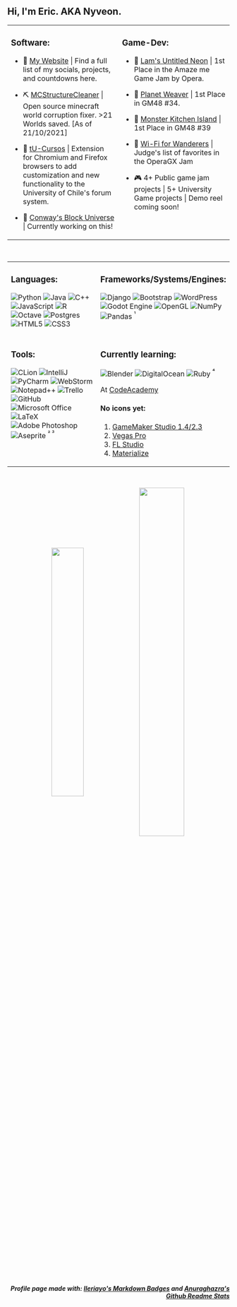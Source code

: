 ## Hi, I'm Eric. AKA Nyveon.  

<table><tr><td valign="top" width="50%"> 

  ### Software:
  
  - 🦀 [My Website](https://nyveon.com) | Find a full list of my socials, projects, and countdowns here.  


  - ⛏ [MCStructureCleaner](https://github.com/Nyveon/MCStructureCleaner) | Open source minecraft world corruption fixer. >21 Worlds saved. [As of 21/10/2021]  


  - 📕 [tU-Cursos](https://github.com/Nyveon/tu-cursos) | Extension for Chromium and Firefox browsers to add customization and new functionality to the University of Chile's forum system.  


  - 🤔 [Conway's Block Universe](https://github.com/Nyveon/Conways-Block-Universe) | Currently working on this!


</td><td valign="top" width="50%">
  
  ### Game-Dev:
  
  - 🥇 [Lam's Untitled Neon](https://itch.io/jam/amaze-me-game-jam/rate/1097884) | 1st Place in the Amaze me Game Jam by Opera.  


  - 🥇 [Planet Weaver](https://gm48.net/game/1578/planet-weaver) | 1st Place in GM48 #34.  


  - 🥇 [Monster Kitchen Island](https://gm48.net/game/1929/monster-kitchen-island) | 1st Place in GM48 #39  


  - 🏅 [Wi-Fi for Wanderers](https://gamejolt.com/games/wanderers/639151) | Judge's list of favorites in the OperaGX Jam  


  - 🎮 4+ Public game jam projects | 5+ University Game projects | Demo reel coming soon!  


</td></tr></table>  
 
 <br/>
 
<table><tr><td valign="top" width="50%"> 
 
### Languages:

![Python](https://img.shields.io/badge/python-3670A0?style=for-the-badge&logo=python&logoColor=ffdd54) 
![Java](https://img.shields.io/badge/java-%23ED8B00.svg?style=for-the-badge&logo=java&logoColor=white)
![C++](https://img.shields.io/badge/c++-%2300599C.svg?style=for-the-badge&logo=c%2B%2B&logoColor=white)
![JavaScript](https://img.shields.io/badge/javascript-%23323330.svg?style=for-the-badge&logo=javascript&logoColor=%23F7DF1E)
![R](https://img.shields.io/badge/r-%23276DC3.svg?style=for-the-badge&logo=r&logoColor=white)
![Octave](https://img.shields.io/badge/OCTAVE-darkblue?style=for-the-badge&logo=octave&logoColor=fcd683)
![Postgres](https://img.shields.io/badge/postgres-%23316192.svg?style=for-the-badge&logo=postgresql&logoColor=white)
![HTML5](https://img.shields.io/badge/html5-%23E34F26.svg?style=for-the-badge&logo=html5&logoColor=white)
![CSS3](https://img.shields.io/badge/css3-%231572B6.svg?style=for-the-badge&logo=css3&logoColor=white)
  
</td><td valign="top" width="50%"> 
  
### Frameworks/Systems/Engines:
![Django](https://img.shields.io/badge/django-%23092E20.svg?style=for-the-badge&logo=django&logoColor=white)
![Bootstrap](https://img.shields.io/badge/bootstrap-%23563D7C.svg?style=for-the-badge&logo=bootstrap&logoColor=white)
![WordPress](https://img.shields.io/badge/WordPress-%23117AC9.svg?style=for-the-badge&logo=WordPress&logoColor=white)
![Godot Engine](https://img.shields.io/badge/GODOT-%23FFFFFF.svg?style=for-the-badge&logo=godot-engine)
![OpenGL](https://img.shields.io/badge/OpenGL-%23FFFFFF.svg?style=for-the-badge&logo=opengl)
![NumPy](https://img.shields.io/badge/numpy-%23013243.svg?style=for-the-badge&logo=numpy&logoColor=white)
![Pandas](https://img.shields.io/badge/pandas-%23150458.svg?style=for-the-badge&logo=pandas&logoColor=white)
<sup> ¹ </sup>

</td></tr><tr></tr><tr>
  
<td valign="top" width="50%" > 
  
### Tools:
![CLion](https://img.shields.io/badge/CLion-black?style=for-the-badge&logo=clion&logoColor=white)
![IntelliJ](https://img.shields.io/badge/IntelliJIDEA-000000.svg?style=for-the-badge&logo=intellij-idea&logoColor=white)
![PyCharm](https://img.shields.io/badge/pycharm-143?style=for-the-badge&logo=pycharm&logoColor=black&color=black&labelColor=green)
![WebStorm](https://img.shields.io/badge/webstorm-143?style=for-the-badge&logo=webstorm&logoColor=white&color=black)
![Notepad++](https://img.shields.io/badge/Notepad++-%2390E59A.svg?style=for-the-badge&logo=Notepad%2B%2B&logoColor=black)
![Trello](https://img.shields.io/badge/Trello-%23026AA7.svg?style=for-the-badge&logo=Trello&logoColor=white)
![GitHub](https://img.shields.io/badge/github-%23121011.svg?style=for-the-badge&logo=github&logoColor=white)
![Microsoft Office](https://img.shields.io/badge/Microsoft_Office-D83B01?style=for-the-badge&logo=microsoft-office&logoColor=white)
![LaTeX](https://img.shields.io/badge/latex-%23008080.svg?style=for-the-badge&logo=latex&logoColor=white)
![Adobe Photoshop](https://img.shields.io/badge/adobe%20photoshop-%2331A8FF.svg?style=for-the-badge&logo=adobephotoshop&logoColor=white)
![Aseprite](https://img.shields.io/badge/Aseprite-FFFFFF?style=for-the-badge&logo=Aseprite&logoColor=#7D929E)
<sup> ² ³ </sup>

</td><td valign="top" width="50%"> 

### Currently learning:
![Blender](https://img.shields.io/badge/blender-%23F5792A.svg?style=for-the-badge&logo=blender&logoColor=white) ![DigitalOcean](https://img.shields.io/badge/DigitalOcean-%230167ff.svg?style=for-the-badge&logo=digitalOcean&logoColor=white) ![Ruby](https://img.shields.io/badge/ruby-%23CC342D.svg?style=for-the-badge&logo=ruby&logoColor=white)
<sup> ⁴ </sup>

At [CodeAcademy](https://www.codecademy.com/profiles/LiquidAmethyst)

#### No icons yet:
1. [GameMaker Studio 1.4/2.3](https://github.com/simple-icons/simple-icons/issues/4419)
2. [Vegas Pro](https://github.com/simple-icons/simple-icons/issues/6764)
3. [FL Studio](https://github.com/simple-icons/simple-icons/issues/2170)
4. [Materialize](https://github.com/simple-icons/simple-icons/issues/3203)
  
</td><table>
       
<br/>  
  
<p align="center">
<img align="center" style="width: 38%" src="https://github-readme-stats.vercel.app/api?username=Nyveon&hide_rank=true&show_icons=true&hide_border=true&count_private=true&theme=dracula" />

<img align="center" style="width: 45%" src="https://github-readme-stats.vercel.app/api/top-langs/?username=Nyveon&layout=compact&hide_border=true&count_private=true&theme=dracula&langs_count=10"/>
</p>
  
  
<br/>

<h5 align="right">
Profile page made with: <a href="https://github.com/Ileriayo/markdown-badges">Ileriayo's Markdown Badges</a> and <a href="https://github.com/anuraghazra/github-readme-stats">Anuraghazra's Github Readme Stats</a>
</h5>
